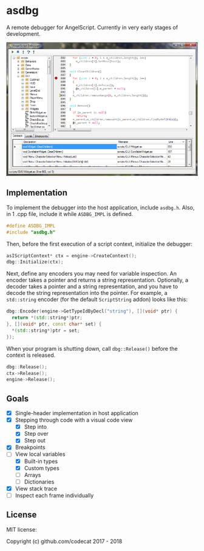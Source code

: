 # asdbg

A remote debugger for AngelScript. Currently in very early stages of development.

![](Screenshot.png)

## Implementation

To implement the debugger into the host application, include `asdbg.h`. Also, in 1 .cpp file, include it while `ASDBG_IMPL` is defined.

```cpp
#define ASDBG_IMPL
#include "asdbg.h"
```

Then, before the first execution of a script context, initialize the debugger:

```cpp
asIScriptContext* ctx = engine->CreateContext();
dbg::Initialize(ctx);
```

Next, define any encoders you may need for variable inspection. An encoder takes a pointer and returns a string representation. Optionally, a decoder takes a pointer and a string representation, and you have to decode the string representation into the pointer. For example, a `std::string` encoder (for the default `ScriptString` addon) looks like this:

```cpp
dbg::Encoder(engine->GetTypeIdByDecl("string"), [](void* ptr) {
  return *(std::string*)ptr;
}, [](void* ptr, const char* set) {
  *(std::string*)ptr = set;
});
```

When your program is shutting down, call `dbg::Release()` before the context is released.

```cpp
dbg::Release();
ctx->Release();
engine->Release();
```

## Goals

- [x] Single-header implementation in host application
- [x] Stepping through code with a visual code view
  - [x] Step into
  - [x] Step over
  - [x] Step out
- [x] Breakpoints
- [ ] View local variables
  - [x] Built-in types
  - [x] Custom types
  - [ ] Arrays
  - [ ] Dictionaries
- [x] View stack trace
- [ ] Inspect each frame individually

## License

MIT license:

Copyright (c) github.com/codecat 2017 - 2018
